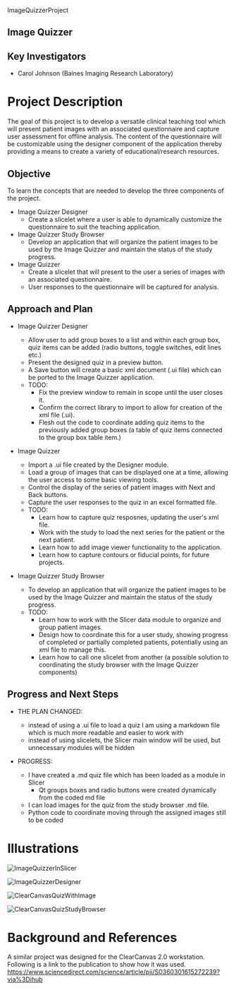 ImageQuizzerProject
## Image Quizzer

## Key Investigators
- Carol Johnson (Baines Imaging Research Laboratory)

# Project Description


The goal of this project is to develop a versatile clinical teaching tool which will present patient images with an associated questionnaire and capture user assessment for offline analysis. The content of the questionnaire will be customizable using the designer component of the application thereby providing a means to create a variety of educational/research resources.


## Objective

To learn the concepts that are needed to develop the three components of the project.
+ Image Quizzer Designer
   - Create a slicelet where a user is able to dynamically customize the questionnaire to suit the teaching application.
+ Image Quizzer Study Browser
   - Develop an application that will organize the patient images to be used by the Image Quizzer and maintain the status of the study progress.
+ Image Quizzer
   - Create a slicelet that will present to the user a series of images with an associated questionnaire.
   - User responses to the questionnaire will be captured for analysis.

## Approach and Plan

+ Image Quizzer Designer
   - Allow user to add group boxes to a list and within each group box, quiz items can be added (radio buttons, toggle switches, edit lines etc.)
   - Present the designed quiz in a preview button.
   - A Save button will create a basic xml document (.ui file) which can be ported to the Image Quizzer application.
   - TODO:
      - Fix the preview window to remain in scope until the user closes it.
      - Confirm the correct library to import to allow for creation of the xml file (.ui).
      - Flesh out the code to coordinate adding quiz items to the previously added group boxes (a table of quiz items connected to the group box table item.)

+ Image Quizzer
   - Import a .ui file created by the Designer module.
   - Load a group of images that can be displayed one at a time, allowing the user access to some basic viewing tools.
   - Control the display of the series of patient images with Next and Back buttons.
   - Capture the user responses to the quiz in an excel formatted file.
   - TODO:
      - Learn how to capture quiz resposnes, updating the user's xml file.
      - Work with the study to load the next series for the patient or the next patient.
      - Learn how to add image viewer functionality to the application.
      - Learn how to capture contours or fiducial points, for future projects.

+ Image Quizzer Study Browser
   - To develop an application that will organize the patient images to be used by the Image Quizzer and maintain the status of the study progress.
   - TODO:
      - Learn how to work with the Slicer data module to organize and group patient images.
      - Design how to coordinate this for a user study, showing progress of completed or partially completed patients, potentially using an xml file to manage this.
      - Learn how to call one slicelet from another (a possible solution to coordinating the study browser with the Image Quizzer components)

## Progress and Next Steps

+ THE PLAN CHANGED:
   - instead of using a .ui file to load a quiz I am using a markdown file which is much more readable and easier to work with
   - instead of using slicelets, the Slicer main window will be used, but unnecessary modules will be hidden

+ PROGRESS:
   - I have created a .md quiz file which has been loaded as a module in Slicer
      - Qt groups boxes and radio buttons were created dynamically from the coded md file
   - I can load images for the quiz from the study browser .md file.
   - Python code to coordinate moving through the assigned images still to be coded
   


# Illustrations

<!--Add pictures and links to videos that demonstrate what has been accomplished.-->
![ImageQuizzerInSlicer](ImageQuizzer_Slicer.png)

![ImageQuizzerDesigner](ImageQuizzerAdmin.png)

![ClearCanvasQuizWithImage](ObserverStudyWithImage.png)

![ClearCanvasQuizStudyBrowser](ObserverStudyBrowserStatus.png)


# Background and References

<!--Use this space for information that may help people better understand your project, like links to papers, source code, or data.-->

A similar project was designed for the ClearCanvas 2.0 workstation.
 Following is a link to the publication to show how it was used.
https://www.sciencedirect.com/science/article/pii/S0360301615272239?via%3Dihub

